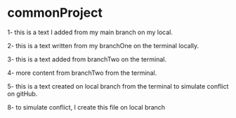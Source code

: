 # commonProject

1-  this is a text I added from my main branch on my local.

2-  this is a text written from my branchOne on the terminal locally.

3-  this is a text added from branchTwo on the terminal.

4-  more content from branchTwo from the terminal.

5-  this is a text created on local branch from the terminal to simulate conflict on gitHub.

8-  to simulate conflict, I create this file on local branch
